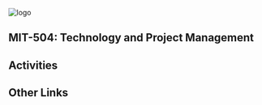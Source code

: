 ![logo](https://avatars.githubusercontent.com/u/24217093)

## MIT-504: Technology and Project Management

## Activities

## Other Links
